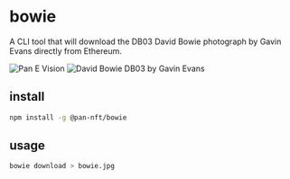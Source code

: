 # bowie

A CLI tool that will download the DB03 David Bowie photograph by Gavin Evans directly from Ethereum.

![Pan E Vision](https://storage.googleapis.com/pannft-files/website/assets/appimages/pan-e-vision.png)
![David Bowie DB03 by Gavin Evans](https://arweave.net/obCgK0z46Hu7ef960P9diSJweyZBVwYOn6LMl8Dt92o)

## install

```bash
npm install -g @pan-nft/bowie
```

## usage

```bash
bowie download > bowie.jpg
```
